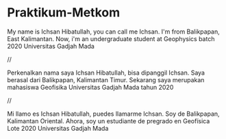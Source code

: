 # Praktikum-Metkom

My name is Ichsan Hibatullah, you can call me Ichsan. I'm from Balikpapan, East Kalimantan. Now, i'm an undergraduate student at Geophysics batch 2020 Universitas Gadjah Mada

//

Perkenalkan nama saya Ichsan Hibatullah, bisa dipanggil Ichsan. Saya berasal dari Balikpapan, Kalimantan Timur. Sekarang saya merupakan mahasiswa Geofisika Universitas Gadjah Mada tahun 2020

//

Mi llamo es Ichsan Hibatullah, puedes llamarme Ichsan. Soy de Balikpapan, Kalimantan Oriental. Ahora, soy un estudiante de pregrado en Geofísica Lote 2020 Universitas Gadjah Mada
